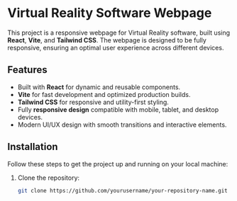 # Virtual Reality Software Webpage

This project is a responsive webpage for Virtual Reality software, built using **React**, **Vite**, and **Tailwind CSS**. The webpage is designed to be fully responsive, ensuring an optimal user experience across different devices.

## Features
- Built with **React** for dynamic and reusable components.
- **Vite** for fast development and optimized production builds.
- **Tailwind CSS** for responsive and utility-first styling.
- Fully **responsive design** compatible with mobile, tablet, and desktop devices.
- Modern UI/UX design with smooth transitions and interactive elements.

## Installation

Follow these steps to get the project up and running on your local machine:

1. Clone the repository:
   ```bash
   git clone https://github.com/yourusername/your-repository-name.git
